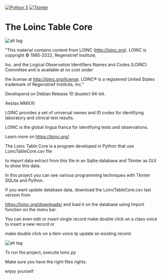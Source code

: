 [![Python 3](https://img.shields.io/badge/python-3%20-blue.svg)](https://www.python.org/downloads/)
[![Tkinter](https://img.shields.io/badge/Tkinter%20-green.svg)](https://docs.python.org/3/library/tk.html)

# The Loinc Table Core

![alt tag](https://user-images.githubusercontent.com/5463566/182665487-a8e3c907-043a-444a-a39d-22ebd40eb834.png)

"This material contains content from LOINC (http://loinc.org). LOINC is copyright © 1995-2022, Regenstrief Institute, 

Inc. and the Logical Observation Identifiers Names and Codes (LOINC) Committee and is available at no cost under 

the license at http://loinc.org/license. LOINC® is a registered United States trademark of Regenstrief Institute, Inc."

Developend on Debian Release 10 (buster) 64-bit.

Aestas MMXXI

LOINC provides a set of universal names and ID codes for identifying laboratory and clinical test results.

LOINC is the global lingua franca for identifying tests and observations.

Learn more on https://loinc.org/

The Loinc Table Core is a program developed in Python that use LoincTableCore.csv file

to import data extract from this file in an Sqlite database and Tkinter as GUI to show this data.

In this project you can see various programming techniques with Tkinter SQLite and Python.

If you want update database data, download the LoincTableCore.csv last version from 

https://loinc.org/downloads/ and load it on the database using Import function on the menu bar.

You can even edit or insert single record make double click on a class voice to insert a new record or 

make double click on a item voice tp update an existing record.

![alt tag](https://user-images.githubusercontent.com/5463566/182587177-cc5e433d-2559-41ff-819b-15f27358c3b0.png)

To run the project, execute loinc.py

Make sure you have the right files rights.

enjoy yourself
